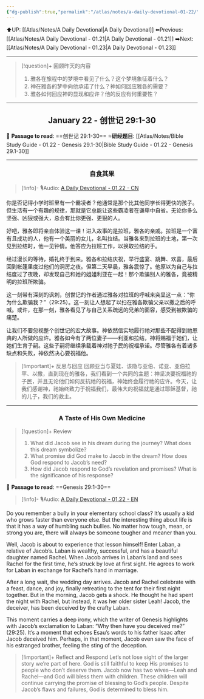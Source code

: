 ```yaml
---
{"dg-publish":true,"permalink":"/atlas/notes/a-daily-devotional-01-22/","noteIcon":""}
---
```


 ⬆️UP: [[Atlas/Notes/A Daily Devotional\|A Daily Devotional]]
⬅️Previous: [[Atlas/Notes/A Daily Devotional - 01.21\|A Daily Devotional - 01.21]]
➡️Next: [[Atlas/Notes/A Daily Devotional - 01.23\|A Daily Devotional - 01.23]]

---

> [!question]+ 回顾昨天的内容
> 1. 雅各在旅程中的梦境中看见了什么？这个梦境象征着什么？
> 2. 神在雅各的梦中向他承诺了什么？神如何回应雅各的需要？
> 3. 雅各如何回应神的显现和应许？他的反应有何重要性？


---
## <center>January 22 - 创世记 29:1-30</center>

📖 **Passage to read**: ==创世记 29:1-30==
⭐**研经题目**: [[Atlas/Notes/Bible Study Guide - 01.22 - Genesis 29.1-30\|Bible Study Guide - 01.22 - Genesis 29.1-30]]

---
### <center>自食其果</center>

> [!info]- 🎙️Audio: [A Daily Devotional - 01.22 - CN]()

你是否记得小学时班里有一个霸凌者？他通常是那个比其他同学长得更快的孩子。但生活有一个有趣的规律，那就是它总能让这些霸凌者在谦卑中自省。无论你多么坚强、凶狠或强大，总会有比你更强、更狠的人。

好吧，雅各即将亲自体验这一课！进入故事的是拉班，雅各的亲戚。拉班是一个富有且成功的人，他有一个美丽的女儿，名叫拉结。当雅各来到拉班的土地，第一次见到拉结时，他一见钟情。他答应为拉班工作，以换取拉结的手。

经过漫长的等待，婚礼终于到来。雅各和拉结庆祝，举行盛宴、跳舞、欢喜，最后回到帐篷里度过他们的洞房之夜。但第二天早晨，雅各震惊了。他原以为自己与拉结度过了夜晚，却发现自己和她的姐姐利亚在一起！那个欺骗别人的雅各，竟被精明的拉班所欺骗。

这一刻带有深刻的讽刺，创世记的作者通过雅各对拉班的呼喊来突显这一点：“你为什么欺骗我？”（29:25）。这一刻让人想起了以扫在雅各欺骗父亲以撒之后的呼喊。或许，在那一刻，雅各看见了与自己关系疏远的兄弟的面容，感受到被欺骗的痛楚。

让我们不要忽视整个创世记的宏大故事。神依然信实地履行祂对那些不配得到祂恩典的人所做的应许。雅各如今有了两位妻子——利亚和拉结，神将赐福于她们，让她们生育子嗣。这些子嗣将继续承载着神对祂子民的祝福承诺。尽管雅各有着诸多缺点和失败，神依然决心要祝福他。

> [!important]+ 反思与回应
回顾亚当与夏娃、该隐与亚伯、诺亚、亚伯拉罕、以撒，直到现在的雅各，我们看到一个共同的主题：神坚决要祝福祂的子民，并且无论他们如何反抗祂的祝福，神始终会履行祂的应许。今天，让我们感谢神，祂始终致力于祝福我们，最伟大的祝福就是通过耶稣基督，祂的儿子，我们的救主。


---
### <center>A Taste of His Own Medicine</center>

> [!question]+ Review
> 1. What did Jacob see in his dream during the journey? What does this dream symbolize?  
> 2. What promise did God make to Jacob in the dream? How does God respond to Jacob’s need?  
> 3. How did Jacob respond to God’s revelation and promises? What is the significance of his response?

📖 **Passage to read**: ==Genesis 29:1-30==

> [!info]- 🎙️Audio: [A Daily Devotional - 01.22 - EN]()

Do you remember a bully in your elementary school class? It’s usually a kid who grows faster than everyone else. But the interesting thing about life is that it has a way of humbling such bullies. No matter how tough, mean, or strong you are, there will always be someone tougher and meaner than you.  

Well, Jacob is about to experience that lesson himself! Enter Laban, a relative of Jacob’s. Laban is wealthy, successful, and has a beautiful daughter named Rachel. When Jacob arrives in Laban’s land and sees Rachel for the first time, he’s struck by love at first sight. He agrees to work for Laban in exchange for Rachel’s hand in marriage.  

After a long wait, the wedding day arrives. Jacob and Rachel celebrate with a feast, dance, and joy, finally retreating to the tent for their first night together. But in the morning, Jacob gets a shock. He thought he had spent the night with Rachel, but instead, it was her older sister Leah! Jacob, the deceiver, has been deceived by the crafty Laban.  

This moment carries a deep irony, which the writer of Genesis highlights with Jacob’s exclamation to Laban: “Why then have you deceived me?” (29:25). It’s a moment that echoes Esau’s words to his father Isaac after Jacob deceived him. Perhaps, in that moment, Jacob even saw the face of his estranged brother, feeling the sting of the deception.  

> [!important]+ Reflect and Respond
Let’s not lose sight of the larger story we’re part of here. God is still faithful to keep His promises to people who don’t deserve them. Jacob now has two wives—Leah and Rachel—and God will bless them with children. These children will continue carrying the promise of blessing to God’s people. Despite Jacob’s flaws and failures, God is determined to bless him.  






